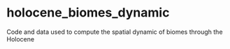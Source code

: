 # holocene_biomes_dynamic
Code and data used to compute the spatial dynamic of biomes through the Holocene
